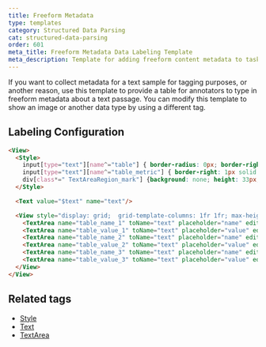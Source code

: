 ```yaml
---
title: Freeform Metadata
type: templates
category: Structured Data Parsing
cat: structured-data-parsing
order: 601
meta_title: Freeform Metadata Data Labeling Template
meta_description: Template for adding freeform content metadata to tasks with Label Studio for your machine learning and data science projects.
---
```


If you want to collect metadata for a text sample for tagging purposes, or another reason, use this template to provide a table for annotators to type in freeform metadata about a text passage. You can modify this template to show an image or another data type by using a different tag. 

<div id="main-preview"></div>

## Labeling Configuration

```html
<View>
  <Style>
    input[type="text"][name^="table"] { border-radius: 0px; border-right: none;}
    input[type="text"][name^="table_metric"] { border-right: 1px solid #ddd; }
    div[class*=" TextAreaRegion_mark"] {background: none; height: 33px; border-radius: 0; min-width: 135px;}
  </Style>

  <Text value="$text" name="text"/>

  <View style="display: grid;  grid-template-columns: 1fr 1fr; max-height: 300px; width: 400px">
    <TextArea name="table_name_1" toName="text" placeholder="name" editable="true" maxSubmissions="1"/>
    <TextArea name="table_value_1" toName="text" placeholder="value" editable="true" maxSubmissions="1"/>
    <TextArea name="table_name_2" toName="text" placeholder="name" editable="true" maxSubmissions="1"/>
    <TextArea name="table_value_2" toName="text" placeholder="value" editable="true" maxSubmissions="1"/>
    <TextArea name="table_name_3" toName="text" placeholder="name" editable="true" maxSubmissions="1"/>
    <TextArea name="table_value_3" toName="text" placeholder="value" editable="true" maxSubmissions="1"/>
  </View>
</View>
```

## Related tags

- [Style](/tags/style.html)
- [Text](/tags/text.html)
- [TextArea](/tags/textarea.html)